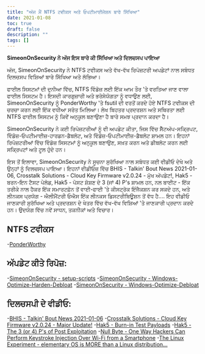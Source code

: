 ```yaml
---
title: "ਅੱਜ ਮੈਂ NTFS ਟਵੀਕਸ ਅਤੇ ਓਪਟੀਮਾਈਜੇਸ਼ਨ ਬਾਰੇ ਸਿੱਖਿਆ"
date: 2021-01-08
toc: true
draft: false
description: ""
tags: []
---
```


**SimeonOnSecurity ਨੇ ਅੱਜ ਇਸ ਬਾਰੇ ਕੀ ਸਿੱਖਿਆ ਅਤੇ ਦਿਲਚਸਪ ਪਾਇਆ**

ਅੱਜ, SimeonOnSecurity ਨੇ NTFS ਟਵੀਕਸ ਅਤੇ ਵੱਖ-ਵੱਖ ਰਿਪੋਜ਼ਟਰੀ ਅਪਡੇਟਾਂ ਨਾਲ ਸਬੰਧਤ ਦਿਲਚਸਪ ਵਿਸ਼ਿਆਂ ਬਾਰੇ ਸਿੱਖਿਆ ਅਤੇ ਲੱਭਿਆ।

ਫਾਈਲ ਸਿਸਟਮਾਂ ਦੀ ਦੁਨੀਆ ਵਿੱਚ, NTFS ਵਿੰਡੋਜ਼ ਲਈ ਇੱਕ ਆਮ ਤੌਰ 'ਤੇ ਵਰਤਿਆ ਜਾਣ ਵਾਲਾ ਫਾਈਲ ਸਿਸਟਮ ਹੈ। ਇਸਦੀ ਕਾਰਗੁਜ਼ਾਰੀ ਅਤੇ ਭਰੋਸੇਯੋਗਤਾ ਨੂੰ ਵਧਾਉਣ ਲਈ, SimeonOnSecurity ਨੂੰ PonderWorthy 'ਤੇ fsutil ਦੀ ਵਰਤੋਂ ਕਰਦੇ ਹੋਏ NTFS ਟਵੀਕਸ ਦੀ ਚਰਚਾ ਕਰਨ ਲਈ ਇੱਕ ਵਧੀਆ ਸਰੋਤ ਮਿਲਿਆ। ਲੇਖ ਬਿਹਤਰ ਪ੍ਰਦਰਸ਼ਨ ਅਤੇ ਸਥਿਰਤਾ ਲਈ NTFS ਫਾਈਲ ਸਿਸਟਮ ਨੂੰ ਕਿਵੇਂ ਅਨੁਕੂਲ ਬਣਾਉਣਾ ਹੈ ਬਾਰੇ ਸਮਝ ਪ੍ਰਦਾਨ ਕਰਦਾ ਹੈ।

SimeonOnSecurity ਨੇ ਕਈ ਰਿਪੋਜ਼ਟਰੀਆਂ ਨੂੰ ਵੀ ਅਪਡੇਟ ਕੀਤਾ, ਜਿਸ ਵਿੱਚ ਸੈੱਟਅੱਪ-ਸਕ੍ਰਿਪਟ, ਵਿੰਡੋਜ਼-ਓਪਟੀਮਾਈਜ਼-ਹਾਰਡਨ-ਡੈਬਲੋਟ, ਅਤੇ ਵਿੰਡੋਜ਼-ਓਪਟੀਮਾਈਜ਼-ਡੈਬਲੋਟ ਸ਼ਾਮਲ ਹਨ। ਇਹਨਾਂ ਰਿਪੋਜ਼ਟਰੀਆਂ ਵਿੱਚ ਵਿੰਡੋਜ਼ ਸਿਸਟਮਾਂ ਨੂੰ ਅਨੁਕੂਲ ਬਣਾਉਣ, ਸਖ਼ਤ ਕਰਨ ਅਤੇ ਡੀਬਲੋਟ ਕਰਨ ਲਈ ਸਕ੍ਰਿਪਟਾਂ ਅਤੇ ਟੂਲ ਹੁੰਦੇ ਹਨ।

ਇਸ ਤੋਂ ਇਲਾਵਾ, SimeonOnSecurity ਨੇ ਸੂਚਨਾ ਸੁਰੱਖਿਆ ਨਾਲ ਸਬੰਧਤ ਕਈ ਵੀਡੀਓ ਦੇਖੇ ਅਤੇ ਉਨ੍ਹਾਂ ਨੂੰ ਦਿਲਚਸਪ ਪਾਇਆ। ਇਹਨਾਂ ਵੀਡੀਓਜ਼ ਵਿੱਚ BHIS - Talkin' Bout News 2021-01-06, Crosstalk Solutions - Cloud Key Firmware v2.0.24 - ਮੁੱਖ ਅੱਪਡੇਟ!, Hak5 - ਬਰਨ-ਇਨ ਟੈਸਟ ਪੇਲੋਡ, Hak5 - ਪੋਸਟ ਸ਼ੋਸ਼ਣ ਦੇ 3 (ਜਾਂ 4) P's ਸ਼ਾਮਲ ਹਨ, ਨਲ ਬਾਈਟ - ਇੱਕ ਤਰੀਕੇ ਨਾਲ ਹੈਕਰ ਇੱਕ ਸਮਾਰਟਫ਼ੋਨ ਤੋਂ ਵਾਈ-ਫਾਈ 'ਤੇ ਕੀਸਟ੍ਰੋਕ ਇੰਜੈਕਸ਼ਨ ਕਰ ਸਕਦੇ ਹਨ, ਅਤੇ ਲੀਨਕਸ ਪ੍ਰਯੋਗ - ਐਲੀਮੈਂਟਰੀ ਓਐਸ ਇੱਕ ਲੀਨਕਸ ਡਿਸਟਰੀਬਿਊਸ਼ਨ ਤੋਂ ਵੱਧ ਹੈ.... ਇਹ ਵੀਡੀਓ ਜਾਣਕਾਰੀ ਸੁਰੱਖਿਆ ਅਤੇ ਪ੍ਰਦਰਸ਼ਨ ਦੇ ਖੇਤਰ ਵਿੱਚ ਵੱਖ-ਵੱਖ ਵਿਸ਼ਿਆਂ 'ਤੇ ਜਾਣਕਾਰੀ ਪ੍ਰਦਾਨ ਕਰਦੇ ਹਨ। ਉਦਯੋਗ ਵਿੱਚ ਨਵੇਂ ਸਾਧਨ, ਤਕਨੀਕਾਂ ਅਤੇ ਵਿਚਾਰ।

## NTFS ਟਵੀਕਸ
-[PonderWorthy](https://notes.ponderworthy.com/fsutil-tweaks-for-ntfs-performance-and-reliability)

## ਅੱਪਡੇਟ ਕੀਤੇ ਰਿਪੋਜ਼:
-[SimeonOnSecurity - setup-scripts](https://github.com/simeononsecurity/setup-scripts)
-[SimeonOnSecurity - Windows-Optimize-Harden-Debloat](https://github.com/simeononsecurity/Windows-Optimize-Harden-Debloat)
-[SimeonOnSecurity - Windows-Optimize-Debloat](https://github.com/simeononsecurity/Windows-Optimize-Debloat)

## ਦਿਲਚਸਪੀ ਦੇ ਵੀਡੀਓ:
-[BHIS - Talkin' Bout News 2021-01-06](https://www.youtube.com/watch?v=-zAIdP7OA6E)
-[Crosstalk Solutions - Cloud Key Firmware v2.0.24 - Major Update!](https://www.youtube.com/watch?v=y_A-Zcc1yHM)
-[Hak5 - Burn-in Test Payloads](https://www.youtube.com/watch?v=bTRO2EHTLBQ)
-[Hak5 - The 3 (or 4) P's of Post Exploitation](https://www.youtube.com/watch?v=OcEKXyJ8oqs)
-[Null Byte - One Way Hackers Can Perform Keystroke Injection Over Wi-Fi from a Smartphone](https://www.youtube.com/watch?v=srk63urpHNA)
-[The Linux Experiment - elementary OS is MORE than a Linux distribution...](https://www.youtube.com/watch?v=FuVN6YGGmDo)